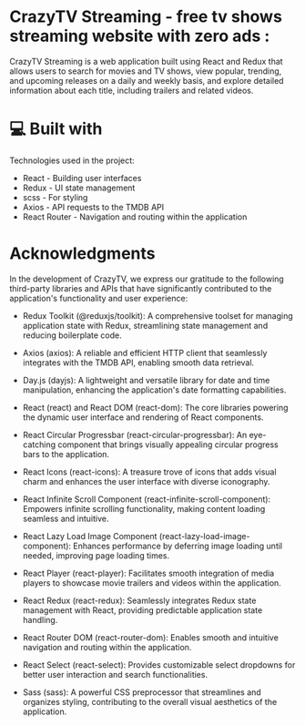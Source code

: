 # CrazyTV Streaming - free tv shows streaming website with zero ads :

CrazyTV Streaming is a web application built using React and Redux that allows users to search for movies and TV shows, view popular, trending, and upcoming releases on a daily and weekly basis, and explore detailed information about each title, including trailers and related videos.

# 💻 Built with

Technologies used in the project:

- React - Building user interfaces
- Redux - UI state management
- scss - For styling
- Axios - API requests to the TMDB API
- React Router - Navigation and routing within the application

# Acknowledgments

In the development of CrazyTV, we express our gratitude to the following third-party libraries and APIs that have significantly contributed to the application's functionality and user experience:

- Redux Toolkit (@reduxjs/toolkit): A comprehensive toolset for managing application state with Redux, streamlining state management and reducing boilerplate code.

- Axios (axios): A reliable and efficient HTTP client that seamlessly integrates with the TMDB API, enabling smooth data retrieval.

- Day.js (dayjs): A lightweight and versatile library for date and time manipulation, enhancing the application's date formatting capabilities.

- React (react) and React DOM (react-dom): The core libraries powering the dynamic user interface and rendering of React components.

- React Circular Progressbar (react-circular-progressbar): An eye-catching component that brings visually appealing circular progress bars to the application.

- React Icons (react-icons): A treasure trove of icons that adds visual charm and enhances the user interface with diverse iconography.

- React Infinite Scroll Component (react-infinite-scroll-component): Empowers infinite scrolling functionality, making content loading seamless and intuitive.

- React Lazy Load Image Component (react-lazy-load-image-component): Enhances performance by deferring image loading until needed, improving page loading times.

- React Player (react-player): Facilitates smooth integration of media players to showcase movie trailers and videos within the application.

- React Redux (react-redux): Seamlessly integrates Redux state management with React, providing predictable application state handling.

- React Router DOM (react-router-dom): Enables smooth and intuitive navigation and routing within the application.

- React Select (react-select): Provides customizable select dropdowns for better user interaction and search functionalities.

- Sass (sass): A powerful CSS preprocessor that streamlines and organizes styling, contributing to the overall visual aesthetics of the application.
